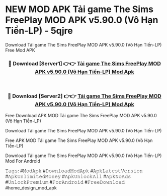 # NEW MOD APK Tải game The Sims FreePlay MOD APK v5.90.0 (Vô Hạn Tiền-LP) - 5qjre
Download Tải game The Sims FreePlay MOD APK v5.90.0 (Vô Hạn Tiền-LP) Free Mod APK

<div align="center">
<h3>🔴 Download [Server1] 👉👉 <a href="https://apk-comot.site?title=Tải_game_The_Sims_FreePlay_MOD_APK_v5.90.0_(Vô_Hạn_Tiền-LP)">Tải game The Sims FreePlay MOD APK v5.90.0 (Vô Hạn Tiền-LP) Mod Apk</a></h3><br>

<h3>🔴 Download [Server2] 👉👉 <a href="https://apk-comot.site?title=Tải_game_The_Sims_FreePlay_MOD_APK_v5.90.0_(Vô_Hạn_Tiền-LP)">Tải game The Sims FreePlay MOD APK v5.90.0 (Vô Hạn Tiền-LP) Mod Apk</a></h3>
</div>


Free Download APK MOD Tải game The Sims FreePlay MOD APK v5.90.0 (Vô Hạn Tiền-LP)

Download Tải game The Sims FreePlay MOD APK v5.90.0 (Vô Hạn Tiền-LP) 

Free APK MOD Tải game The Sims FreePlay MOD APK v5.90.0 (Vô Hạn Tiền-LP) 

Download Tải game The Sims FreePlay MOD APK v5.90.0 (Vô Hạn Tiền-LP) Mod For Android

𝚃𝚊𝚐𝚜: #𝙼𝚘𝚍𝙰𝚙𝚔 #𝙳𝚘𝚠𝚗𝚕𝚘𝚊𝚍𝙼𝚘𝚍𝙰𝚙𝚔 #𝙰𝚙𝚔𝙻𝚊𝚝𝚎𝚜𝚝𝚅𝚎𝚛𝚜𝚒𝚘𝚗 #𝙰𝚙𝚔𝚄𝚗𝚕𝚒𝚖𝚒𝚝𝚎𝚍𝙼𝚘𝚗𝚎𝚢 #𝙰𝚙𝚔𝚄𝚗𝚕𝚘𝚌𝚔𝙰𝚕𝚕 #𝙰𝚙𝚔𝙽𝚘𝙰𝚍𝚜 #𝚄𝚗𝚕𝚘𝚌𝚔𝙿𝚛𝚎𝚖𝚒𝚞𝚖 #𝙵𝚘𝚛𝙰𝚗𝚍𝚛𝚘𝚒𝚍 #𝙵𝚛𝚎𝚎𝙳𝚘𝚠𝚗𝚕𝚘𝚊𝚍 #home_design_mod_apk